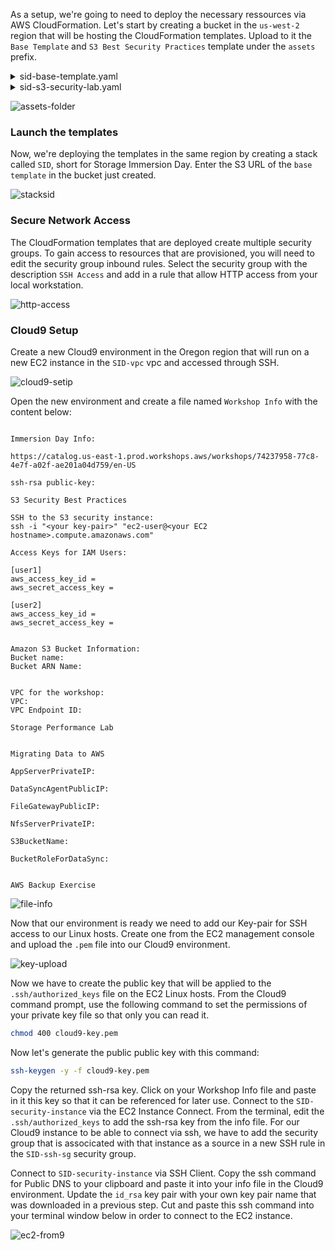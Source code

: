 As a setup, we're going to need to deploy the necessary ressources via AWS CloudFormation.
Let's start by creating a bucket in the `us-west-2` region that will be hosting the CloudFormation templates. Upload to it the `Base Template` and `S3 Best Security Practices` template
under the `assets` prefix.

<details> 
<summary>sid-base-template.yaml</summary>
  
```
AWSTemplateFormatVersion: 2010-09-09
Description: Storage Immersion Day - foundational shared resources

Metadata:
  AWS::CloudFormation::Interface:
    ParameterGroups:
      - Label:
          default: Lab Modules
        Parameters: 
            - includeSecurityLab
            - includePerfLab
            - includeDataSyncLab
            - includeBackupLab
    ParameterLabels:
      includeSecurityLab:
        default: Deploy S3 Security Lab?
      includePerfLab:
        default: Deploy Storage Performance Lab?
      includeDataSyncLab:
        default: Deploy Data Migration Lab?
      includeBackupLab:
        default: Deploy Backup Lab?
      AssetsBucketName:
        default: S3 bucket with CloudFormation templates
      AssetsBucketPrefix:
        default: Prefix to CloudFormation templates

Parameters:
  includeSecurityLab:
    Description: Deploys the resources for the S3 Security Best Practices Lab
    Type: String
    AllowedValues: [true, false]
  includePerfLab:
    Description: Deploys the resources for the Storage Performance Lab
    Type: String
    AllowedValues: [true, false]
  includeDataSyncLab:
    Description: Deploys the resources for the Migrating Data to AWS Lab
    Type: String
    AllowedValues: [true, false]
  includeBackupLab:
    Description: Deploys the resources for the AWS Backup Lab
    Type: String
    AllowedValues: [true, false]
  AssetsBucketName:
    Description: S3 bucket with CloudFormation templates
    Type: String
  AssetsBucketPrefix: 
    Description: Prefix to CloudFormation template location (must end in /)
    Type: String

Conditions:
  includeShared: !Or [!Equals [!Ref includeSecurityLab, true], !Equals [!Ref includePerfLab, true]]
  includeSecurity: !Equals [!Ref includeSecurityLab, true]
  includePerf: !Equals [!Ref includePerfLab, true]
  includeDataSync: !Equals [!Ref includeDataSyncLab, true]
  includeBackup: !Equals [!Ref includeBackupLab, true]

Resources:
  VPC:
    Type: 'AWS::EC2::VPC'
    Properties:
      CidrBlock: 10.11.12.0/24
      EnableDnsSupport: true
      EnableDnsHostnames: true
      InstanceTenancy: default
      Tags:
        - Key: Name
          Value: 'SID-vpc'
  Subnet1:
    Type: 'AWS::EC2::Subnet'
    Properties:
      VpcId: !Ref VPC
      CidrBlock: 10.11.12.0/25
      MapPublicIpOnLaunch: true
      AvailabilityZone: !Select 
        - 0
        - !GetAZs 
          Ref: 'AWS::Region'
      Tags:
        - Key: Name
          Value: 'SID-subnet1'
  Subnet2:
    Type: 'AWS::EC2::Subnet'
    Properties:
      VpcId: !Ref VPC
      CidrBlock: 10.11.12.128/25
      MapPublicIpOnLaunch: true
      AvailabilityZone: !Select 
        - 1
        - !GetAZs 
          Ref: 'AWS::Region'
      Tags:
        - Key: Name
          Value: 'SID-subnet2'
  InternetGateway:
    Type: 'AWS::EC2::InternetGateway'
    Properties:
      Tags:
        - Key: Name
          Value: 'SID-igw'
  AttachGateway:
    Type: 'AWS::EC2::VPCGatewayAttachment'
    Properties:
      VpcId: !Ref VPC
      InternetGatewayId: !Ref InternetGateway
  RouteTable:
    Type: 'AWS::EC2::RouteTable'
    Properties:
      VpcId: !Ref VPC
      Tags:
        - Key: Name
          Value: 'SID-routes'
  Subnet1RouteAssociaton:
    Type: 'AWS::EC2::SubnetRouteTableAssociation'
    Properties:
      SubnetId: !Ref Subnet1
      RouteTableId: !Ref RouteTable
  Subnet2RouteAssociaton:
    Type: 'AWS::EC2::SubnetRouteTableAssociation'
    Properties:
      SubnetId: !Ref Subnet2
      RouteTableId: !Ref RouteTable
  RoutetoInternet:
    Type: 'AWS::EC2::Route'
    DependsOn: AttachGateway
    Properties:
      RouteTableId: !Ref RouteTable
      DestinationCidrBlock: 0.0.0.0/0
      GatewayId: !Ref InternetGateway
  SecurityGroup:
    Type: 'AWS::EC2::SecurityGroup'
    Properties:
      GroupDescription: SSH Access
      VpcId: !Ref VPC
      Tags:
        - Key: Name
          Value: 'SID-ssh-sg'
  SecurityGroupIngress:
    Type: AWS::EC2::SecurityGroupIngress
    Properties:
      GroupId: !Ref SecurityGroup
      IpProtocol: tcp
      ToPort: 2049
      FromPort: 2049
      SourceSecurityGroupId: !Ref SecurityGroup
  SshUsWest2:
    Type: AWS::EC2::SecurityGroupIngress
    Properties:
      Description: SSH from EC2 instance connect us-west-2
      GroupId: !Ref SecurityGroup
      IpProtocol: tcp
      ToPort: 22
      FromPort: 22
      CidrIp: 18.237.140.160/29

  # Shared resources for security and performance labs
  # We use the GUID from the ARN of the stack ID to generate
  # a unique bucket name
  Bucket:
    Type: 'AWS::S3::Bucket'
    Condition: includeShared
    Properties:
      BucketEncryption:
        ServerSideEncryptionConfiguration:
          - ServerSideEncryptionByDefault:
              SSEAlgorithm: AES256
      BucketName: !Join
      - "-"
      - - "sid-security"
        - !Select
          - 2
          - !Split
            - "/"
            - !Ref "AWS::StackId"

  S3AccessRole:
    Type: 'AWS::IAM::Role'
    Condition: includeShared
    Properties:
      AssumeRolePolicyDocument:
        Version: 2012-10-17
        Statement:
          - Effect: Allow
            Principal:
              Service:
                - ec2.amazonaws.com
            Action:
              - 'sts:AssumeRole'
      Path: /
  S3AccessPolicies:
    Type: 'AWS::IAM::Policy'
    Condition: includeShared
    Properties:
      PolicyName: admin
      PolicyDocument:
        Version: 2012-10-17
        Statement:
          - Effect: Allow
            Action:
              - 'ec2:TerminateInstances'
              - 's3:*'
            Resource: '*'
      Roles:
        - !Ref S3AccessRole
  InstanceProfile:
    Type: 'AWS::IAM::InstanceProfile'
    Condition: includeShared
    Properties:
      Path: /
      Roles:
        - !Ref S3AccessRole
  
  # S3 security lab resources
  SecurityStack:
    Type: AWS::CloudFormation::Stack
    Condition: includeSecurity
    DependsOn: InternetGateway
    Properties:
      TemplateURL: !Sub 'https://s3.amazonaws.com/${AssetsBucketName}/${AssetsBucketPrefix}sid-s3-security-lab.yaml'
      TimeoutInMinutes: 10
      Parameters:
        # userId: !Ref userId
        Bucket: !Ref Bucket
        Subnet1: !Ref Subnet1
        Subnet2: !Ref Subnet2
        SecurityGroup: !Ref SecurityGroup

  # Storage performance lab resources
  PerfStack:
    Type: AWS::CloudFormation::Stack
    Condition: includePerf
    DependsOn: InternetGateway
    Properties:
      TemplateURL: !Sub 'https://s3.amazonaws.com/${AssetsBucketName}/${AssetsBucketPrefix}sid-performance-lab.yaml'
      TimeoutInMinutes: 10
      Parameters:
        # userId: !Ref userId
        Bucket: !Ref Bucket
        Subnet1: !Ref Subnet1
        Subnet2: !Ref Subnet2
        SecurityGroup: !Ref SecurityGroup
  
  # DataSync lab resources
  DataMigrationStack:
    Type: AWS::CloudFormation::Stack
    Condition: includeDataSync
    DependsOn: InternetGateway
    Properties:
      TemplateURL: !Sub 'https://s3.amazonaws.com/${AssetsBucketName}/${AssetsBucketPrefix}sid-datamigration-onprem.yaml'
      TimeoutInMinutes: 10
      Parameters:
        Subnet1: !Ref Subnet1
        Subnet2: !Ref Subnet2
        SecurityGroup: !Ref SecurityGroup

  # Backup lab resources
  BackupStack:
    Type: AWS::CloudFormation::Stack
    Condition: includeBackup
    DependsOn: InternetGateway
    Properties:
      TemplateURL: !Sub 'https://s3.amazonaws.com/${AssetsBucketName}/${AssetsBucketPrefix}sid-backup-lab.yaml'
      TimeoutInMinutes: 60
      Parameters:
        Subnet1: !Ref Subnet1
        Subnet2: !Ref Subnet2
        VPC: !Ref VPC
        SecurityGroup: !Ref SecurityGroup

Outputs:
  S3BucketName:
    Condition: includeShared
    Description: S3 Bucket Name
    Value: !Ref Bucket
  SecurityLabInstance:
    Condition: includeSecurity
    Description: S3 Security Lab Instance Public DNS Name
    Value: !GetAtt SecurityStack.Outputs.SecurityLabInstance
  PerformanceLabInstance:
    Condition: includePerf
    Description: Performance Lab Instance Public DNS Name
    Value: !GetAtt PerfStack.Outputs.PerfLabInstance
  NfsServerPrivateIP:
    Condition: includeDataSync
    Description: NFS Server Private IP Address
    Value: !GetAtt DataMigrationStack.Outputs.NfsServerPrivateIP
  AppServerPrivateIP:
    Condition: includeDataSync
    Description: Application Server Private IP Address
    Value: !GetAtt DataMigrationStack.Outputs.AppServerPrivateIP
  DataSyncAgentPublicIP:
    Condition: includeDataSync
    Description: DataSync Agent Public IP Address
    Value: !GetAtt DataMigrationStack.Outputs.DataSyncAgentPublicIP
  FileGatewayPublicIP:
    Condition: includeDataSync
    Description: File Gateway Public IP Address
    Value: !GetAtt DataMigrationStack.Outputs.FileGatewayPublicIP
```
</details>

<details> 
<summary>sid-s3-security-lab.yaml</summary>
  
```
AWSTemplateFormatVersion: 2010-09-09
Description: Storage Immersion Day - S3 Security Lab resources

Parameters:
  Bucket:
    Description: Name of the S3 Bucket to use for the lab
    Type: String
    AllowedPattern: '[a-zA-Z][a-zA-Z0-9-]*'
    ConstraintDescription: >
      The bucket must begin with a letter and contain only alphanumeric characters or hyphens.
    MinLength: 1
    MaxLength: 64
  Subnet1:
    Description: Subnet ID to use for the EC2 resources
    Type: 'AWS::EC2::Subnet::Id'
  Subnet2:
    Description: Subnet ID to use for the EC2 resources
    Type: 'AWS::EC2::Subnet::Id'
  SecurityGroup:
    Description: Security Group ID to use for the EC2 resources
    Type: String
  LinuxAmi:
    Type : 'AWS::SSM::Parameter::Value<AWS::EC2::Image::Id>'
    Default: '/aws/service/ami-amazon-linux-latest/amzn2-ami-hvm-x86_64-gp2'

Resources:
  SidSecurityS3Group:
    Type: 'AWS::IAM::Group'
    Properties:
      GroupName: 'SID-s3-security'
  AddUserToS3Group:
    Type: 'AWS::IAM::UserToGroupAddition'
    Properties:
      GroupName: !Ref SidSecurityS3Group
      Users:
        - !Ref SidSecurityUser1
        - !Ref SidSecurityUser2
  SidSecurityS3Policy:
    Type: 'AWS::IAM::Policy'
    Properties:
      PolicyName: 'SID-s3-access'
      PolicyDocument:
        Version: 2012-10-17
        Statement:
          - Effect: Allow
            Action:
              - 's3:*'
            Resource: '*'
      Groups:
        - !Ref SidSecurityS3Group
  SidSecurityUser1:
    Type: 'AWS::IAM::User'
    Properties:
      UserName: 'SID-lab-user1'
  SidSecurityUser2:
    Type: 'AWS::IAM::User'
    Properties:
      UserName: 'SID-lab-user2'
  SidSecAdminInstance:
    Type: 'AWS::EC2::Instance'
    Properties:
      ImageId: !Ref LinuxAmi
      InstanceType: m5.large
      SubnetId: !Ref Subnet2
      Tags:
        - Key: Name
          Value: 'SID-security-admin'
      SecurityGroupIds:
        - !Ref SecurityGroup
      IamInstanceProfile: !Ref SidInstanceProfile
      BlockDeviceMappings:
        - DeviceName: /dev/xvda
          Ebs:
            VolumeType: gp2
            DeleteOnTermination: true
            VolumeSize: 10
      UserData: !Base64 
        'Fn::Join':
          - ''
          - - |
              #!/bin/bash -xe
            - |
              sudo yum update -y
            - >
              AZ=`curl -s
              http://169.254.169.254/latest/meta-data/placement/availability-zone`
            - |
              REGION=${AZ::-1}
            - BUCKET01=
            - !Ref Bucket
            - |+

            - |
              echo 'AdminInstance' | sudo tee -a  /proc/sys/kernel/hostname
            - |
              dd if=/dev/zero of=/tmp/output  bs=1M  count=1
            - >
              aws s3api put-object --bucket $BUCKET01 --key app1/file1 --body
              /tmp/output
            - >
              aws s3api put-object --bucket $BUCKET01 --key app1/file2 --body
              /tmp/output
            - >
              aws s3api put-object --bucket $BUCKET01 --key app1/file3 --body
              /tmp/output
            - >
              aws s3api put-object --bucket $BUCKET01 --key app1/file4 --body
              /tmp/output
            - >
              aws s3api put-object --bucket $BUCKET01 --key app1/file5 --body
              /tmp/output
            - >
              aws s3api put-object --bucket $BUCKET01 --key app2/file1 --body
              /tmp/output
            - >
              aws s3api put-object --bucket $BUCKET01 --key app2/file2 --body
              /tmp/output
            - >
              aws s3api put-object --bucket $BUCKET01 --key app2/file3 --body
              /tmp/output
            - >
              aws s3api put-object --bucket $BUCKET01 --key app2/file4 --body
              /tmp/output
            - >
              aws s3api put-object --bucket $BUCKET01 --key app2/file5 --body
              /tmp/output
            - |
              sleep 2
            - >
              aws ec2 terminate-instances --instance-ids $(curl -s
              http://169.254.169.254/latest/meta-data/instance-id) --region
              $REGION
  SidSecWorkshopInstance:
    Type: 'AWS::EC2::Instance'
    Properties:
      ImageId: !Ref LinuxAmi
      InstanceType: m5.large
      SubnetId: !Ref Subnet2
      Tags:
        - Key: Name
          Value: 'SID-security-instance'
      SecurityGroupIds:
        - !Ref SecurityGroup
      BlockDeviceMappings:
        - DeviceName: /dev/xvda
          Ebs:
            VolumeType: gp2
            DeleteOnTermination: true
            VolumeSize: 10
      UserData: !Base64 
        'Fn::Join':
          - ''
          - - |
              #!/bin/bash -xe
            - |
              sudo yum update -y
            - |
              echo 'storage-workshop' | sudo tee -a  /proc/sys/kernel/hostname
            - |
              echo '#!/bin/bash' > /etc/profile.d/script.sh
            - !Join 
              - ''
              - - echo export bucket=
                - !Ref Bucket
                - |2
                   >> /etc/profile.d/script.sh

  # Instance role and profile
  SidS3AccessRole:
    Type: 'AWS::IAM::Role'
    Properties:
      AssumeRolePolicyDocument:
        Version: 2012-10-17
        Statement:
          - Effect: Allow
            Principal:
              Service:
                - ec2.amazonaws.com
            Action:
              - 'sts:AssumeRole'
      Path: /
  SidS3AccessPolicies:
    Type: 'AWS::IAM::Policy'
    Properties:
      PolicyName: admin
      PolicyDocument:
        Version: 2012-10-17
        Statement:
          - Effect: Allow
            Action:
              - 'ec2:TerminateInstances'
              - 's3:*'
            Resource: '*'
      Roles:
        - !Ref SidS3AccessRole
  SidInstanceProfile:
    Type: 'AWS::IAM::InstanceProfile'
    Properties:
      Path: /
      Roles:
        - !Ref SidS3AccessRole

Outputs:
  SecurityLabInstance:
    Value: !GetAtt SidSecWorkshopInstance.PublicDnsName
```
</details>

![assets-folder](https://github.com/xhelma/12weekawsworkshopchallenge/assets/97184575/80074dce-d14f-4ff8-a899-2d4545818b77)

### Launch the templates

Now, we're deploying the templates in the same region by creating a stack called `SID`, short for Storage Immersion Day. Enter the S3 URL of the `base template` in the bucket just created.

![stacksid](https://github.com/xhelma/12weekawsworkshopchallenge/assets/97184575/4444ab70-3104-4420-ac4f-98a6a1758c16)

### Secure Network Access
The CloudFormation templates that are deployed create multiple security groups. To gain access to resources that are provisioned, you will need to edit the security group inbound rules.
Select the security group with the description `SSH Access` and add in a rule that allow HTTP access from your local workstation.

![http-access](https://github.com/xhelma/12weekawsworkshopchallenge/assets/97184575/73b63515-25ef-47e4-9ed6-a33b034830ea)

### Cloud9 Setup
Create a new Cloud9 environment in the Oregon region that will run on a new EC2 instance in the `SID-vpc` vpc and accessed through SSH. 

![cloud9-setip](https://github.com/xhelma/12weekawsworkshopchallenge/assets/97184575/cd01d348-8964-45eb-9dfd-78c00a9a4aeb)

Open the new environment and create a file named `Workshop Info` with the content below:
```

Immersion Day Info:

https://catalog.us-east-1.prod.workshops.aws/workshops/74237958-77c8-4e7f-a02f-ae201a04d759/en-US

ssh-rsa public-key: 

S3 Security Best Practices

SSH to the S3 security instance:
ssh -i "<your key-pair>" "ec2-user@<your EC2 hostname>.compute.amazonaws.com"

Access Keys for IAM Users:

[user1]
aws_access_key_id =
aws_secret_access_key =

[user2]
aws_access_key_id =
aws_secret_access_key =


Amazon S3 Bucket Information:
Bucket name:
Bucket ARN Name:


VPC for the workshop:
VPC:
VPC Endpoint ID:

Storage Performance Lab


Migrating Data to AWS

AppServerPrivateIP:

DataSyncAgentPublicIP:

FileGatewayPublicIP:

NfsServerPrivateIP:

S3BucketName:

BucketRoleForDataSync:


AWS Backup Exercise
```
![file-info](https://github.com/xhelma/12weekawsworkshopchallenge/assets/97184575/fa2367c6-4706-43ab-b1d3-20e27c52533d)

Now that our environment is ready we need to add our Key-pair for SSH access to our Linux hosts. Create one from the EC2 management console and upload the `.pem` file into our Cloud9
environment.

![key-upload](https://github.com/xhelma/12weekawsworkshopchallenge/assets/97184575/45bbf69b-c64a-4fe5-b22a-f8b0af855416)

Now we have to create the public key that will be applied to the `.ssh/authorized_keys` file on the EC2 Linux hosts.
From the Cloud9 command prompt, use the following command to set the permissions of your private key file so that only you can read it.
```bash
chmod 400 cloud9-key.pem
```
Now let's generate the public public key with this command:
```bash
ssh-keygen -y -f cloud9-key.pem
```
Copy the returned ssh-rsa key. Click on your Workshop Info file and paste in it this key  so that it can be referenced for later use.
Connect to the `SID-security-instance` via the EC2 Instance Connect. From the terminal, edit the `.ssh/authorized_keys` to add the ssh-rsa key from the info file. 
For our Cloud9 instance to be able to connect via ssh, we have to add the security group that is associcated with that instance as a source in a new SSH rule in the `SID-ssh-sg` security group.   

Connect to `SID-security-instance` via SSH Client. Copy the ssh command for Public DNS to your clipboard and paste it into your info file in the Cloud9 environment.  Update the `id_rsa` key pair with your own key pair name that was downloaded in a previous step.
Cut and paste this ssh command into your terminal window below in order to connect to the EC2 instance.

![ec2-from9](https://github.com/xhelma/12weekawsworkshopchallenge/assets/97184575/ca544b23-5a22-4fa7-831b-68dcec953f04)






